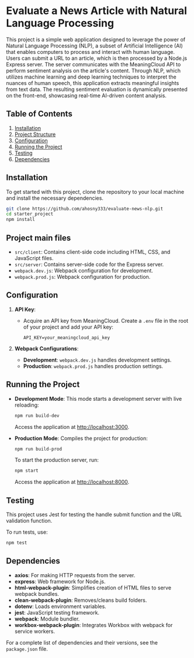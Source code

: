 
# Evaluate a News Article with Natural Language Processing

This project is a simple web application designed to leverage the power of Natural Language Processing (NLP), a subset of Artificial Intelligence (AI) that enables computers to process and interact with human language. Users can submit a URL to an article, which is then processed by a Node.js Express server. The server communicates with the MeaningCloud API to perform sentiment analysis on the article's content. Through NLP, which utilizes machine learning and deep learning techniques to interpret the nuances of human speech, this application extracts meaningful insights from text data. The resulting sentiment evaluation is dynamically presented on the front-end, showcasing real-time AI-driven content analysis.

## Table of Contents

1. [Installation](#installation)
2. [Project Structure](#Project-main-files)
3. [Configuration](#configuration)
4. [Running the Project](#running-the-project)
5. [Testing](#testing)
6. [Dependencies](#dependencies)

## Installation

To get started with this project, clone the repository to your local machine and install the necessary dependencies.

```bash
git clone https://github.com/ahosny333/evaluate-news-nlp.git
cd starter_project
npm install
```

## Project main files

- `src/client`: Contains client-side code including HTML, CSS, and JavaScript files.
- `src/server`: Contains server-side code for the Express server.
- `webpack.dev.js`: Webpack configuration for development.
- `webpack.prod.js`: Webpack configuration for production.

## Configuration

1. **API Key**: 
   - Acquire an API key from MeaningCloud. Create a `.env` file in the root of your project and add your API key:
     ```plaintext
     API_KEY=your_meaningcloud_api_key
     ```

2. **Webpack Configurations**:
   - **Development**: `webpack.dev.js` handles development settings.
   - **Production**: `webpack.prod.js` handles production settings.

## Running the Project

- **Development Mode**: This mode starts a development server with live reloading:
  ```bash
  npm run build-dev
  ```
  Access the application at [http://localhost:3000](http://localhost:3000).

- **Production Mode**: Compiles the project for production:
  ```bash
  npm run build-prod
  ```
  To start the production server, run:
  ```bash
  npm start
  ```
  Access the application at [http://localhost:8000](http://localhost:8000).

## Testing

This project uses Jest for testing the handle submit function and the URL validation function.

To run tests, use:
```bash
npm test
```

## Dependencies

- **axios**: For making HTTP requests from the server.
- **express**: Web framework for Node.js.
- **html-webpack-plugin**: Simplifies creation of HTML files to serve webpack bundles.
- **clean-webpack-plugin**: Removes/cleans build folders.
- **dotenv**: Loads environment variables.
- **jest**: JavaScript testing framework.
- **webpack**: Module bundler.
- **workbox-webpack-plugin**: Integrates Workbox with webpack for service workers.

For a complete list of dependencies and their versions, see the `package.json` file.


```

